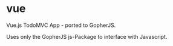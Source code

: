 vue
===

Vue.js TodoMVC App - ported to GopherJS.

Uses only the GopherJS js-Package to interface with Javascript.

